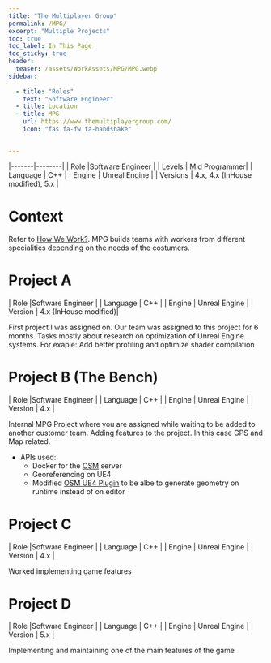 ```yaml
---
title: "The Multiplayer Group"
permalink: /MPG/
excerpt: "Multiple Projects"
toc: true
toc_label: In This Page
toc_sticky: true
header:
  teaser: /assets/WorkAssets/MPG/MPG.webp
sidebar:  
  
  - title: "Roles"
    text: "Software Engineer"
  - title: Location
  - title: MPG
    url: https://www.themultiplayergroup.com/
    icon: "fas fa-fw fa-handshake"


---
```



|-------|--------|
| Role |Software Engineer |
| Levels | Mid Programmer|
| Language | C++ |
| Engine | Unreal Engine |
| Versions | 4.x,  4.x (InHouse modified), 5.x |

# Context

Refer to [How We Work?](https://www.themultiplayergroup.com/how-we-work). MPG builds teams with workers from different specialities depending on the needs of the costumers. 

# Project A

| Role |Software Engineer |
| Language | C++ |
| Engine | Unreal Engine |
| Version | 4.x (InHouse modified)|

First project I was assigned on. Our team was assigned to this project for 6 months.
Tasks mostly about research on optimization of Unreal Engine systems. 
For exaple: Add better profiling and optimize shader compilation

# Project B (The Bench)

| Role |Software Engineer |
| Language | C++ |
| Engine | Unreal Engine |
| Version | 4.x |

Internal MPG Project where you are assigned while waiting to be added to another customer team.
Adding features to the project. In this case GPS and Map related.
- APIs used:
  - Docker for the [OSM](https://overpass-turbo.eu/) server
  - Georeferencing on UE4
  - Modified [OSM UE4 Plugin](https://github.com/ue4plugins/StreetMap) to be albe to generate geometry on runtime instead of on editor

# Project C


| Role |Software Engineer |
| Language | C++ |
| Engine | Unreal Engine |
| Version | 4.x |

Worked implementing game features

# Project D


| Role |Software Engineer |
| Language | C++ |
| Engine | Unreal Engine |
| Version | 5.x |

Implementing and maintaining one of the main features of the game